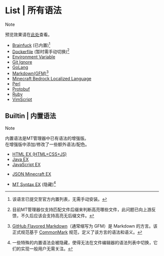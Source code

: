 # List | 所有语法
> [!NOTE]
> 预览效果请在[此处](../preview)查看。

- [Brainfuck](brainfuck.mtsx) (已内置)[^已内置]
- [Dockerfile](dockerfile.mtsx) (暂时需手动切换)[^1]
- [Environment Variable](dotenv.mtsx)
- [Git Ignore](gitignore.mtsx)
- [GoLang](golang.mtsx)
- [Markdown(GFM)](markdown_github.mtsx)[^GFM]
- [Minecraft Bedrock Localized Language](minecraft_lang.mtsx)
- [Perl](perl.mtsx)
- [Protobuf](protobuf.mtsx)
- [Ruby](ruby.mtsx)
- [VimScript](vim.mtsx)

## Builtin | 内置语法
> [!NOTE]
> 内置语法是MT管理器中已有语法的增强版。  
> 在增强版中添加/修改了一些额外语法/配色。
- [HTML EX (HTML+CSS+JS)](builtin/HTML.mtsx)
- [Java EX](builtin/Java.mtsx)
- [JavaScript EX](builtin/JavaScript.mtsx)
<!-- - [JavaScript Minecraft EX](builtin/JavaScript_Minecraft.mtsx) -->
- [JSON Minecraft EX](builtin/JSON_Minecraft.mtsx)
<!-- - [Markdown EX](builtin/Markdown.mtsx) -->
- [MT Syntax EX](builtin/MT-Syntax.mtsx) (隐藏)[^隐藏]

[^1]: 目前MT管理器仅支持匹配文件后缀来判断高亮哪些文件，此问题已向上游反馈，不久后应该会支持高亮无后缀文件。
[^已内置]: 该语言已提交至官方内置列表，无需手动安装。
[^GFM]: [GitHub Flavored Markdown](https://github.github.com/gfm)（通常缩写为 GFM）是 Markdown 的方言。该正式规范基于 [CommonMark](https://commonmark.org) 规范，定义了该方言的语法和语义。
[^隐藏]: 一些特殊的内置语法会被隐藏，使得无法在文件编辑器的语法列表中切换，它们的实现一般用户无需关注。